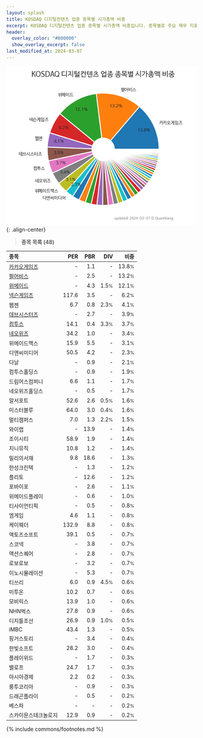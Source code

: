 ```yaml
---
layout: splash
title: KOSDAQ 디지털컨텐츠 업종 종목별 시가총액 비중
excerpt: KOSDAQ 디지털컨텐츠 업종 종목별 시가총액 비중입니다. 종목별로 주요 재무 지표를 함께 표시합니다.
header:
  overlay_color: "#800000"
  show_overlay_excerpt: false
last_modified_at: 2024-03-07
---
```



![KOSDAQ 디지털컨텐츠 업종 종목별 시가총액 비중](/stats/sector/images/kosdaq_업종_디지털컨텐츠_종목.png){: .align-center}


> **종목 목록 (48)**<a id="list"></a>

| **종목** | **PER** | **PBR** | **DIV** | **비중** |
| :------- | ------: | ------: | ------: | -------: |
| [카카오게임즈](/293490/) | - | 1.1 | - | 13.8<small>%</small> |
| [펄어비스](/263750/) | - | 2.5 | - | 13.2<small>%</small> |
| [위메이드](/112040/) | - | 4.3 | 1.5<small>%</small> | 12.1<small>%</small> |
| [넥슨게임즈](/225570/) | 117.6 | 3.5 | - | 6.2<small>%</small> |
| 웹젠 | 6.7 | 0.8 | 2.3<small>%</small> | 4.1<small>%</small> |
| [데브시스터즈](/194480/) | - | 2.7 | - | 3.9<small>%</small> |
| [컴투스](/078340/) | 14.1 | 0.4 | 3.3<small>%</small> | 3.7<small>%</small> |
| [네오위즈](/095660/) | 34.2 | 1.0 | - | 3.4<small>%</small> |
| 위메이드맥스 | 15.9 | 5.5 | - | 3.1<small>%</small> |
| 디앤씨미디어 | 50.5 | 4.2 | - | 2.3<small>%</small> |
| 다날 | - | 0.9 | - | 2.1<small>%</small> |
| 컴투스홀딩스 | - | 0.9 | - | 1.9<small>%</small> |
| 드림어스컴퍼니 | 6.6 | 1.1 | - | 1.7<small>%</small> |
| 네오위즈홀딩스 | - | 0.5 | - | 1.7<small>%</small> |
| 알서포트 | 52.6 | 2.6 | 0.5<small>%</small> | 1.6<small>%</small> |
| 미스터블루 | 64.0 | 3.0 | 0.4<small>%</small> | 1.6<small>%</small> |
| 멀티캠퍼스 | 7.0 | 1.3 | 2.2<small>%</small> | 1.5<small>%</small> |
| 와이랩 | - | 13.9 | - | 1.4<small>%</small> |
| 조이시티 | 58.9 | 1.9 | - | 1.4<small>%</small> |
| 지니뮤직 | 10.8 | 1.2 | - | 1.4<small>%</small> |
| 밀리의서재 | 9.8 | 18.6 | - | 1.3<small>%</small> |
| 한성크린텍 | - | 1.3 | - | 1.2<small>%</small> |
| 플리토 | - | 12.6 | - | 1.2<small>%</small> |
| 포바이포 | - | 2.6 | - | 1.1<small>%</small> |
| 위메이드플레이 | - | 0.6 | - | 1.0<small>%</small> |
| 티사이언티픽 | - | 0.5 | - | 0.8<small>%</small> |
| 엠게임 | 4.6 | 1.1 | - | 0.8<small>%</small> |
| 케이웨더 | 132.9 | 8.8 | - | 0.8<small>%</small> |
| 액토즈소프트 | 39.1 | 0.5 | - | 0.7<small>%</small> |
| 스코넥 | - | 3.8 | - | 0.7<small>%</small> |
| 액션스퀘어 | - | 2.8 | - | 0.7<small>%</small> |
| 로보로보 | - | 3.2 | - | 0.7<small>%</small> |
| 이노시뮬레이션 | - | 5.3 | - | 0.7<small>%</small> |
| 티쓰리 | 6.0 | 0.9 | 4.5<small>%</small> | 0.6<small>%</small> |
| 미투온 | 10.2 | 0.7 | - | 0.6<small>%</small> |
| 모비릭스 | 13.9 | 1.0 | - | 0.6<small>%</small> |
| NHN벅스 | 27.8 | 0.9 | - | 0.6<small>%</small> |
| 디지틀조선 | 26.9 | 0.9 | 1.0<small>%</small> | 0.5<small>%</small> |
| iMBC | 43.4 | 1.3 | - | 0.5<small>%</small> |
| 핑거스토리 | - | 3.4 | - | 0.4<small>%</small> |
| 한빛소프트 | 28.2 | 3.0 | - | 0.4<small>%</small> |
| 플레이위드 | - | 1.7 | - | 0.3<small>%</small> |
| 밸로프 | 24.7 | 1.7 | - | 0.3<small>%</small> |
| 아시아경제 | 2.2 | 0.2 | - | 0.3<small>%</small> |
| 룽투코리아 | - | 0.9 | - | 0.3<small>%</small> |
| 드래곤플라이 | - | 0.5 | - | 0.2<small>%</small> |
| 베스파 | - | - | - | 0.2<small>%</small> |
| 스카이문스테크놀로지 | 12.9 | 0.9 | - | 0.2<small>%</small> |

{% include commons/footnotes.md %}